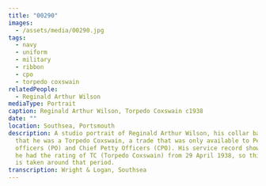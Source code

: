 ```yaml
---
title: "00290"
images:
  - /assets/media/00290.jpg
tags:
  - navy
  - uniform
  - military
  - ribbon
  - cpo
  - torpedo coxswain
relatedPeople:
  - Reginald Arthur Wilson
mediaType: Portrait
caption: Reginald Arthur Wilson, Torpedo Coxswain c1938
date: ""
location: Southsea, Portsmouth
description: A studio portrait of Reginald Arthur Wilson, his collar badges show
  that he was a Torpedo Coxswain, a trade that was only available to Petty
  officers (PO) and Chief Petty Officers (CPO). His service record showed that
  he had the rating of TC (Torpedo Coxswain) from 29 April 1938, so this photo
  is taken around that period.
transcription: Wright & Logan, Southsea
---
```

